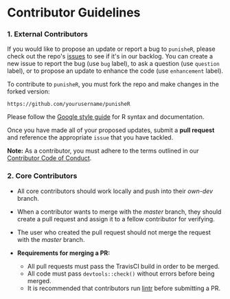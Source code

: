 # Contributor Guidelines

### 1. External Contributors 

If you would like to propose an update or report a bug to `punisheR`, please check out the repo's [issues](https://github.com/UBC-MDS/punisheR/issues) to see if it's in our backlog. You can create a new issue to report the bug (use `bug` label), to ask a question (use `question` label), or to propose an update to enhance the code (use `enhancement` label). 

To contribute to `punisheR`, you must fork the repo and make changes in the forked version:

```
https://github.com/yourusername/punisheR
```

Please follow the [Google style guide](https://google.github.io/styleguide/Rguide.xml) for R syntax and documentation.

Once you have made all of your proposed updates, submit a **pull request** and reference the appropriate `issue` that you have tackled.

**Note:** As a contributor, you must adhere to the terms outlined in our [Contributor Code of Conduct](CONDUCT.md).


### 2. Core Contributors

- All core contributors should work locally and push into their *own-dev* branch.

- When a contributor wants to merge with the *master* branch, they should create a pull request and assign it to a fellow contributor for verifying.

- The user who created the pull request should not merge the request with the *master* branch.

- **Requirements for merging a PR:**
    - All pull requests must pass the TravisCI build in order to be merged.
    - All code must pass `devtools::check()` without errors before being merged. 
    - It is recommended that contributors run [lintr](https://github.com/jimhester/lintr) before submitting a PR.